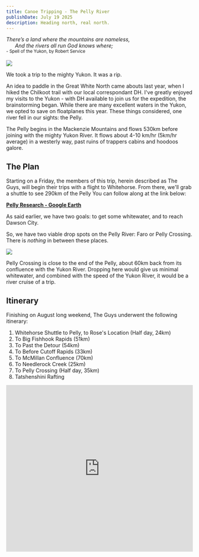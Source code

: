 ```yaml
---
title: Canoe Tripping - The Pelly River
publishDate: July 19 2025
description: Heading north, real north.
---
```

_There’s a land where the mountains are nameless,_<br />
&nbsp;&nbsp;&nbsp;&nbsp;&nbsp;&nbsp;_And the rivers all run God knows where;_<br />
<sup> - Spell of the Yukon, by Robert Service </sup><br /><br />
<img class='blog-img' src='/assets/blog/pelly/pelly_header.png'>

We took a trip to the mighty Yukon. It was a rip.

An idea to paddle in the Great White North came abouts last year, when I hiked the Chilkoot trail with our local correspondant DH. I've greatly enjoyed my visits to the Yukon - with DH available to join us for the expedition, the brainstorming began. While there are many excellent waters in the Yukon, we opted to save on floatplanes this year. These things considered, one river fell in our sights: the Pelly.

The Pelly begins in the Mackenzie Mountains and flows 530km before joining with the mighty Yukon River. It flows about 4-10 km/hr (5km/hr average) in a westerly way, past ruins of trappers cabins and hoodoos galore.


## The Plan

Starting on a Friday, the members of this trip, herein described as The Guys, will begin their trips with a flight to Whitehorse. From there, we'll grab a shuttle to see 290km of the Pelly You can follow along at the link below:

<a href="https://earth.google.com/web/@62.40599886,-134.63367718,1566.34610816a,167083.01647224d,34.99998766y,-34.51908118h,61.60891984t,0r/data=CgRCAggBMikKJwolCiExX25HcEg5TjhFLUtMX2RTYVZYeGFSdmhaeVVjNWZDek4gAToDCgEwQgIIAEoICLu5ru0GEAE?authuser=0" target="_blank">**Pelly Research - Google Earth**</a>

As said earlier, we have two goals: to get some whitewater, and to reach Dawson City.

So, we have two viable drop spots on the Pelly River: Faro or Pelly Crossing. There is _nothing_ in between these places. 

<img class='blog-img' src='/assets/blog/pelly/pelly_overview.png'>

Pelly Crossing is close to the end of the Pelly, about 60km back from its confluence with the Yukon River. Dropping here would give us minimal whitewater, and combined with the speed of the Yukon River, it would be a river cruise of a trip. 


## Itinerary 

Finishing on August long weekend, The Guys underwent the following itinerary:

1. Whitehorse Shuttle to Pelly, to Rose's Location (Half day, 24km)
2. To Big Fishhook Rapids (51km)
3. To Past the Detour (54km)
4. To Before Cutoff Rapids  (33km)
5. To McMillan Confluence (70km)
6. To Needlerock Creek (25km)
7. To Pelly Crossing (Half day, 35km)
8. Tatshenshini Rafting

<div class='blog-img'><iframe src="https://www.google.com/maps/embed?pb=!1m28!1m12!1m3!1d975592.482356681!2d-136.1442445500418!3d61.47258809983392!2m3!1f0!2f0!3f0!3m2!1i1024!2i768!4f13.1!4m13!3e0!4m5!1s0x5154449880bc5381%3A0xe43db7ea64d0354b!2sWhitehorse%2C%20YT!3m2!1d60.7197137!2d-135.052276!4m5!1s0x5150b66882cd1707%3A0x18bf64e7f49b3df!2sFaro%2C%20Yukon!3m2!1d62.2315815!2d-133.3560535!5e0!3m2!1sen!2sca!4v1742760743498!5m2!1sen!2sca" width="100%" height="450" style="border:0;" allowfullscreen="" loading="lazy" referrerpolicy="no-referrer-when-downgrade"></iframe></div>

